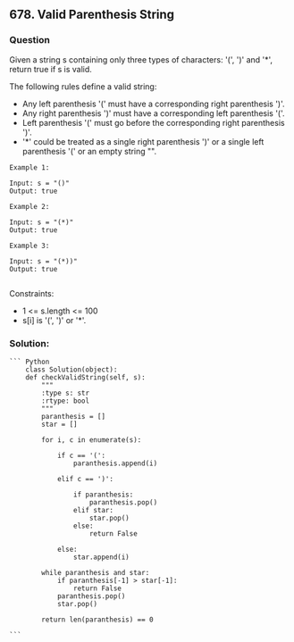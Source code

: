 ## 678. Valid Parenthesis String

### Question
Given a string s containing only three types of characters: '(', ')' and '*', return true if s is valid.

The following rules define a valid string:

* Any left parenthesis '(' must have a corresponding right parenthesis ')'.
* Any right parenthesis ')' must have a corresponding left parenthesis '('.
* Left parenthesis '(' must go before the corresponding right parenthesis ')'.
* '*' could be treated as a single right parenthesis ')' or a single left parenthesis '(' or an empty string "".

```
Example 1:

Input: s = "()"
Output: true

Example 2:

Input: s = "(*)"
Output: true

Example 3:

Input: s = "(*))"
Output: true


```
Constraints:
* 1 <= s.length <= 100
* s[i] is '(', ')' or '*'.

### Solution:
    ``` Python
        class Solution(object):
        def checkValidString(self, s):
            """
            :type s: str
            :rtype: bool
            """
            paranthesis = []
            star = []

            for i, c in enumerate(s):
            
                if c == '(':
                    paranthesis.append(i)
                
                elif c == ')':
                
                    if paranthesis:
                        paranthesis.pop()
                    elif star:
                        star.pop()
                    else:
                        return False
            
                else:
                    star.append(i)
        
            while paranthesis and star:
                if paranthesis[-1] > star[-1]:
                    return False
                paranthesis.pop()
                star.pop()

            return len(paranthesis) == 0

    ```

	